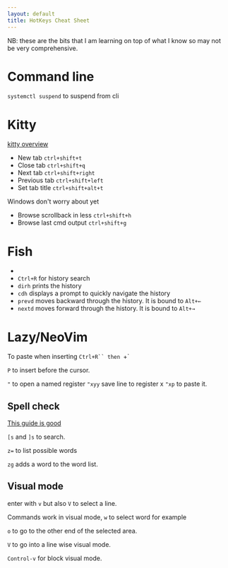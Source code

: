 ```yaml
---
layout: default
title: HotKeys Cheat Sheet
---
```

NB: these are the bits that I am learning on top of what I know so may not be very comprehensive.

# Command line

`systemctl suspend` to suspend from cli

# Kitty

[kitty overview](https://sw.kovidgoyal.net/kitty/overview/)

* New tab `ctrl+shift+t` 
* Close tab `ctrl+shift+q` 
* Next tab `ctrl+shift+right`
* Previous tab `ctrl+shift+left`
* Set tab title `ctrl+shift+alt+t`

Windows don't worry about yet

* Browse scrollback in less `ctrl+shift+h`
* Browse last cmd output `ctrl+shift+g`

# Fish

* 
* `Ctrl+R` for history search
* `dirh` prints the history
* `cdh` displays a prompt to quickly navigate the history
* `prevd` moves backward through the history. It is bound to `Alt+←`
* `nextd` moves forward through the history. It is bound to `Alt+→`

# Lazy/NeoVim

To paste when inserting `Ctrl+R`` then `+`

`P` to insert before the cursor. 

`"` to open a named register `"xyy` save line to register x `"xp` to paste it.

## Spell check
[This guide is good](https://neovim.io/doc/user/spell.html)

`[s` and `]s` to search.

`z=` to list possible words

`zg` adds a word to the word list.


## Visual mode
 enter with `v` but also `V` to select a line.

Commands work in visual mode, `w` to select word for example


`o` to go to the other end of the selected area.

`V` to go into a line wise visual mode.

`Control-v` for block visual mode.
 
